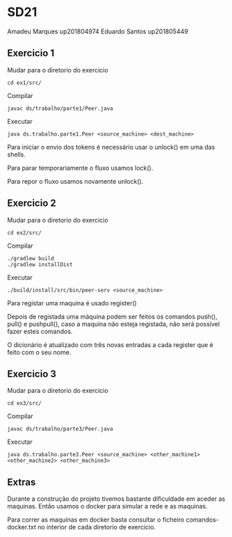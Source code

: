 # SD21

Amadeu Marques up201804974
Eduardo Santos up201805449

## Exercicio 1

Mudar para o diretorio do exercicio
```
cd ex1/src/
```

Compilar
```
javac ds/trabalho/parte1/Peer.java
```

Executar
```
java ds.trabalho.parte1.Peer <source_machine> <dest_machine>
```

Para iniciar o envio dos tokens é necessário usar o unlock() em uma das shells.

Para parar temporariamente o fluxo usamos lock().

Para repor o fluxo usamos novamente unlock().

## Exercicio 2

Mudar para o diretorio do exercicio
```
cd ex2/src/
```

Compilar
```
./gradlew build
./gradlew installDist
```

Executar
```
./build/install/src/bin/peer-serv <source_machine>
```

Para registar uma maquina é usado register(<maquina>)

Depois de registada uma máquina podem ser feitos os comandos push(<maquina>), pull(<maquina>) e pushpull(<maquina>), caso a maquina não esteja registada, não será possível fazer estes comandos.

O dicionário é atualizado com três novas entradas a cada register que é feito com o seu nome.


## Exercicio 3

Mudar para o diretorio do exercicio
```
cd ex3/src/
```
Compilar
```
javac ds/trabalho/parte3/Peer.java
```
Executar
```
java ds.trabalho.parte3.Peer <source_machine> <other_machine1> <other_machine2> <other_machine3>
```



## Extras
Durante a construção do projeto tivemos bastante dificuldade em aceder as maquinas. Então usamos o docker para simular a rede e as maquinas.

Para correr as maquinas em docker basta consultar o ficheiro comandos-docker.txt no interior de cada diretorio de exercicio.